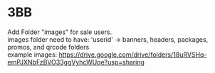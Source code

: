 # 3BB
 Add Folder "images" for sale users. <br/>
 images folder need to have: 'userid' -> banners, headers, packages, promos, and qrcode folders <br/>
 example images: https://drive.google.com/drive/folders/18uRVSHq-emPJXNbFzBVO33ggVyhcWUqe?usp=sharing
